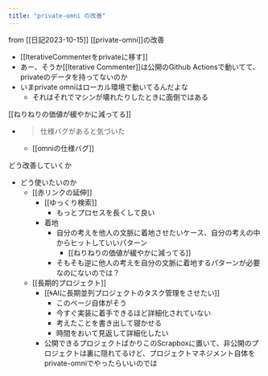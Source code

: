 ```yaml
---
title: "private-omni の改善"
---
```


from [[日記2023-10-15]]
[[private-omni]]の改善
- [[IterativeCommenterをprivateに移す]]
- あー、そうか[[Iterative Commenter]]は公開のGithub Actionsで動いてて、privateのデータを持ってないのか
- いまprivate omniはローカル環境で動いてるんだよな
    - それはそれでマシンが壊れたりしたときに面倒ではある

[[ねりねりの価値が緩やかに減ってる]]
- > 仕様バグがあると気づいた
    - [[omniの仕様バグ]]

どう改善していくか
- どう使いたいのか
    - [[赤リンクの延伸]]
        - [[ゆっくり検索]]
            - もっとプロセスを長くして良い
        - 着地
            - 自分の考えを他人の文脈に着地させたいケース、自分の考えの中からヒットしていいパターン
                - [[ねりねりの価値が緩やかに減ってる]]
            - そもそも逆に他人の考えを自分の文脈に着地するパターンが必要なのにないのでは？
    - [[長期的プロジェクト]]
        - [[🌀AIに長期並列プロジェクトのタスク管理をさせたい]]
            - このページ自体がそう
            - 今すぐ実装に着手できるほど詳細化されていない
            - 考えたことを書き出して寝かせる
            - 時間をおいて見返して詳細化したい
        - 公開できるプロジェクトばかりこのScrapboxに置いて、非公開のプロジェクトは裏に隠れてるけど、プロジェクトマネジメント自体をprivate-omniでやったらいいのでは
